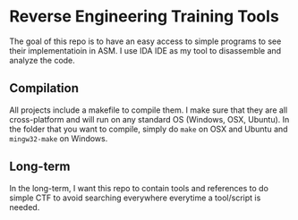 # Reverse Engineering Training Tools

The goal of this repo is to have an easy access to simple programs to see their implementatioin in ASM. I use IDA IDE as my tool to disassemble and analyze the code.

## Compilation

All projects include a makefile to compile them. I make sure that they are all cross-platform and will run on any standard OS (Windows, OSX, Ubuntu). In the folder that you want to compile, simply do ```make``` on OSX and Ubuntu and ```mingw32-make``` on Windows.

## Long-term 

In the long-term, I want this repo to contain tools and references to do simple CTF to avoid searching everywhere everytime a tool/script is needed.